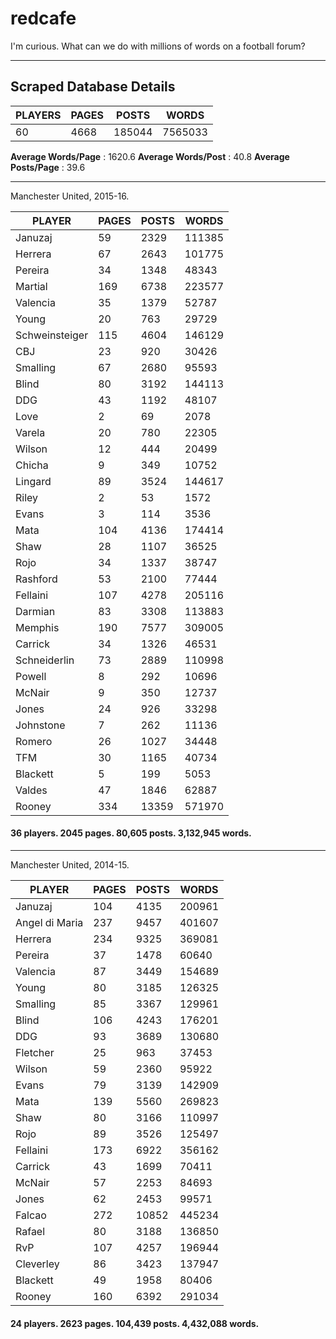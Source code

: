 # redcafe

I'm curious. What can we do with millions of words on a football forum?

---

## Scraped Database Details

| PLAYERS | PAGES  | POSTS     | WORDS     |
|---------|------- |-------    |--------   |
| 60      | 4668   | 185044    | 7565033   |

__Average Words/Page__ : 1620.6
__Average Words/Post__ : 40.8
__Average Posts/Page__ : 39.6

---

Manchester United, 2015-16.

| PLAYER            | PAGES | POSTS     | WORDS     |
|----------------   |-----  |-------    |--------   |
| Januzaj           | 59    | 2329      | 111385    |
| Herrera           | 67    | 2643      | 101775    |
| Pereira           | 34    | 1348      | 48343     |
| Martial           | 169   | 6738      | 223577    |
| Valencia          | 35    | 1379      | 52787     |
| Young             | 20    | 763       | 29729     |
| Schweinsteiger    | 115   | 4604      | 146129    |
| CBJ               | 23    | 920       | 30426     |
| Smalling          | 67    | 2680      | 95593     |
| Blind             | 80    | 3192      | 144113    |
| DDG               | 43    | 1192      | 48107     |
| Love              | 2     | 69        | 2078      |
| Varela            | 20    | 780       | 22305     |
| Wilson            | 12    | 444       | 20499     |
| Chicha            | 9     | 349       | 10752     |
| Lingard           | 89    | 3524      | 144617    |
| Riley             | 2     | 53        | 1572      |
| Evans             | 3     | 114       | 3536      |
| Mata              | 104   | 4136      | 174414    |
| Shaw              | 28    | 1107      | 36525     |
| Rojo              | 34    | 1337      | 38747     |
| Rashford          | 53    | 2100      | 77444     |
| Fellaini          | 107   | 4278      | 205116    |
| Darmian           | 83    | 3308      | 113883    |
| Memphis           | 190   | 7577      | 309005    |
| Carrick           | 34    | 1326      | 46531     |
| Schneiderlin      | 73    | 2889      | 110998    |
| Powell            | 8     | 292       | 10696     |
| McNair            | 9     | 350       | 12737     |
| Jones             | 24    | 926       | 33298     |
| Johnstone         | 7     | 262       | 11136     |
| Romero            | 26    | 1027      | 34448     |
| TFM               | 30    | 1165      | 40734     |
| Blackett          | 5     | 199       | 5053      |
| Valdes            | 47    | 1846      | 62887     |
| Rooney            | 334   | 13359     | 571970    |


#### 36 players. 2045 pages. 80,605 posts. 3,132,945 words.  

---

Manchester United, 2014-15.

| PLAYER            | PAGES | POSTS     | WORDS     |
|----------------   |-----  |-------    |--------   |
| Januzaj           | 104   | 4135      | 200961    |
| Angel di Maria    | 237   | 9457      | 401607    |
| Herrera           | 234   | 9325      | 369081    |
| Pereira           | 37    | 1478      | 60640     |
| Valencia          | 87    | 3449      | 154689    |
| Young             | 80    | 3185      | 126325    |
| Smalling          | 85    | 3367      | 129961    |
| Blind             | 106   | 4243      | 176201    |
| DDG               | 93    | 3689      | 130680    |
| Fletcher          | 25    | 963       | 37453     |
| Wilson            | 59    | 2360      | 95922     |
| Evans             | 79    | 3139      | 142909    |
| Mata              | 139   | 5560      | 269823    |
| Shaw              | 80    | 3166      | 110997    |
| Rojo              | 89    | 3526      | 125497    |
| Fellaini          | 173   | 6922      | 356162    |
| Carrick           | 43    | 1699      | 70411     |
| McNair            | 57    | 2253      | 84693     |
| Jones             | 62    | 2453      | 99571     |
| Falcao            | 272   | 10852     | 445234    |
| Rafael            | 80    | 3188      | 136850    |
| RvP               | 107   | 4257      | 196944    |
| Cleverley         | 86    | 3423      | 137947    |
| Blackett          | 49    | 1958      | 80406     |
| Rooney            | 160   | 6392      | 291034    |

#### 24 players. 2623 pages. 104,439 posts. 4,432,088 words.

